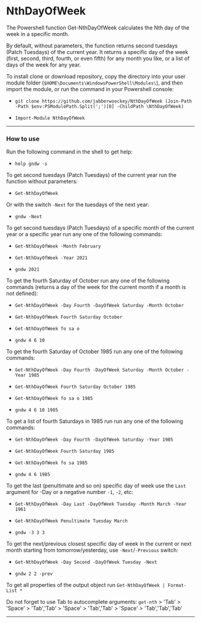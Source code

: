 # NthDayOfWeek

The Powershell function Get-NthDayOfWeek calculates the Nth day
of the week in a specific month.

By default, without parameters, the function returns second tuesdays
(Patch Tuesdays) of the current year. It returns a specific day of the week
(first, second, third, fourth, or even fifth) for any month you like,
or a list of days of the week for any year.

To install clone or download repository, copy the directory into your user
module folder (`$HOME\Documents\WindowsPowerShell\Modules\`), and then import
the module, or run the command in your Powershell console:

- `git clone https://github.com/jabberwoockey/NthDayOfWeek (Join-Path -Path $env:PSModulePath.Split(';')[0] -ChildPath \NthDayOfWeek)`

- `Import-Module NthDayOfWeek`

---

### How to use

Run the following command in the shell to get help:

- `help gndw -s`

To get second tuesdays (Patch Tuesdays) of the current year run the function
without parameters:

- `Get-NthDayOfWeek`

Or with the switch `-Next` for the tuesdays of the next year:

- `gndw -Next` 

To get second tuesdays (Patch Tuesdays) of a specific month of the current year
or a specific year run any one of the following commands:

- `Get-NthDayOfWeek -Month February`

- `Get-NthDayOfWeek -Year 2021`

- `gndw 2021`

To get the fourth Saturday of October run any one of the following commands
(returns a day of the week for the current month if a month is not defined):

- `Get-NthDayOfWeek -Day Fourth -DayOfWeek Saturday -Month October`

- `Get-NthDayOfWeek Fourth Saturday October`

- `Get-NthDayOfWeek fo sa o`

- `gndw 4 6 10`

To get the fourth Saturday of October 1985 run any one of the following
commands:

- `Get-NthDayOfWeek -Day Fourth -DayOfWeek Saturday -Month October -Year 1985`

- `Get-NthDayOfWeek Fourth Saturday October 1985`

- `Get-NthDayOfWeek fo sa o 1985`

- `gndw 4 6 10 1985`

To get a list of fourth Saturdays in 1985 run run any one of the following
commands:

- `Get-NthDayOfWeek -Day Fourth -DayOfWeek Saturday -Year 1985`

- `Get-NthDayOfWeek Fourth Saturday 1985`

- `Get-NthDayOfWeek fo sa 1985`

- `gndw 4 6 1985`

To get the last (penultimate and so on) specific day of week use the `Last`
argument for -Day or a negative number `-1`, `-2`, etc:

- `Get-NthDayOfWeek -Day Last -DayOfWeek Tuesday -Month March -Year 1961`

- `Get-NthDayOfWeek Penultimate Tuesday March`

- `gndw -3 3 3`

To get the next/previous closest specific day of week in the current or next
month starting from tomorrow/yesterday, use `-Next`/`-Previous` switch:

- `Get-NthDayOfWeek -Day Second -DayOfWeek Tuesday -Next`

- `gndw 2 2 -prev`

To get all properties of the output object run `Get-NthDayOfWeek | Format-List *`

Do not forget to use Tab to autocomplete arguments: `get-nth` > 'Tab' >
'Space' > 'Tab','Tab' > 'Space' > 'Tab','Tab' > 'Space' > 'Tab','Tab','Tab'

---